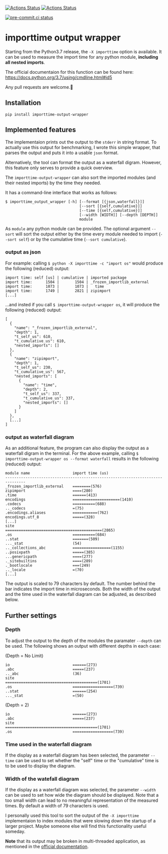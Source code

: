 [![Actions Status](https://github.com/dominikwalk/importtime_output_wrapper/workflows/coverage/badge.svg)](https://github.com/dominikwalk/importtime_output_wrapper/actions)
[![Actions Status](https://github.com/dominikwalk/importtime_output_wrapper/workflows/pre-commit/badge.svg)](https://github.com/dominikwalk/importtime_output_wrapper/actions)

[![pre-commit.ci status](https://results.pre-commit.ci/badge/github/dominikwalk/importtime-output-wrapper/main.svg)](https://results.pre-commit.ci/latest/github/dominikwalk/importtime-output-wrapper/main)

# importtime output wrapper

Starting from the Python3.7 release, the ```-X importtime``` option is available.
It can be used to measure the import time for any python module, **including all nested imports**.

The official documentaion for this function can be found here:
https://docs.python.org/3.7/using/cmdline.html#id5

Any pull requests are welcome.🍰

## Installation

`pip install importtime-output-wrapper`

## Implemented features

The implementaion prints out the output to the ```stderr``` in string format. To actually use this output for benchmarking, I wrote this simple wrapper, that parses the output and puts it into a usable ```json``` format.

Alternatively, the tool can format the output as a waterfall digram. However, this feature only serves to provide a quick overview.

The ```importtime-output-wrapper``` can also sort the imported modules (and their nested imports) by the time they needed.

It has a command-line interface that works as follows:

```console
$ importtime_output_wrapper [-h] [--format [{json,waterfall}]]
                                 [--sort [{self,cumulative}]]
                                 [--time [{self,cumulative}]]
                                 [--width [WIDTH]] [--depth [DEPTH]]
                                 module
```

As ```module``` any python module can be provided.
The optional argument ```--sort``` will sort the output either by the time every module needed to import (```--sort self```) or by the cumulative time (```--sort cumulative```).
### output as json
For example: calling ```$ python -X importtime -c "import os"``` would produce the following (reduced) output:
```console
import time: self [us] | cumulative | imported package
import time:      1504 |       1504 | _frozen_importlib_external
import time:      1073 |       1073 |   time
import time:      1749 |       2821 | zipimport
[...]
```

...and insted if you call ```$ importtime-output-wrapper os```, it will produce the following (reduced) output:
```console
[
  {
    "name": "_frozen_importlib_external",
    "depth": 1,
    "t_self_us": 610,
    "t_cumulative_us": 610,
    "nested_imports": []
  },
  {
    "name": "zipimport",
    "depth": 1,
    "t_self_us": 230,
    "t_cumulative_us": 567,
    "nested_imports": [
      {
        "name": "time",
        "depth": 2,
        "t_self_us": 337,
        "t_cumulative_us": 337,
        "nested_imports": []
      }
    ]
  },
  [...]
]
```
### output as waterfall diagram
As an additional feature, the program can also display the output as a waterfall digram in the terminal. For the above example, calling ```$ importtime-output-wrapper os --format waterfall``` results in the following (reduced) output:
```console
module name                   import time (us)
-------------------------------------------------------------------------------
_frozen_importlib_external    ========(576)
zipimport                     ====(280)
.time                         ======(413)
encodings                     =====================(1410)
.codecs                       ==========(688)
.._codecs                     =(75)
.encodings.aliases            ===========(762)
encodings.utf_8               =====(328)
[...]
site                          ===========================================(2865)
.os                           ==========(684)
..stat                        =======(509)
..._stat                      (54)
.._collections_abc            =================(1155)
..posixpath                   =====(385)
...genericpath                ====(277)
._sitebuiltins                ====(289)
._bootlocale                  ===(249)
.._locale                     =(70)
[...]
```
The output is scaled to 79 characters by default. The number behind the bar indicates the import time in microseconds. Both the width of the output and the time used in the waterfall diagram can be adjusted, as described below.

## Further settings
### Depth
To adjust the output to the depth of the modules the paramater ```--depth``` can be used.
The following shows an output with different depths in each case:

(Depth = No Limit)
```console
io                            ======(273)
.abc                          =====(237)
.._abc                        (36)
site                          =========================================(1701)
.os                           ==================(739)
..stat                        ======(254)
..._stat                      =(50)
```
(Depth = 2)
```console
io                            ======(273)
.abc                          =====(237)
site                          =========================================(1701)
.os                           ==================(739)
```

### Time used in the waterfall diagram
If the display as a waterfall diagram has been selected, the parameter ```--time``` can be used to set whether the "self" time or the "cumulative" time is to be used to display the diagram.
### Width of the watefall diagram
If the display as a waterfall diagram was selected, the parameter ```--width``` can be used to set how wide the diagram should be displayed. Note that a too small width can lead to no meaningful representation of the measured times. By default a width of 79 characters is used.

I personally used this tool to sort the output of the ```-X importtime``` implementaion to index modules that were slowing down the startup of a larger project.
Maybe someone else will find this functionality useful someday.

**Note** that its output may be broken in multi-threaded application, as mentioned in the [official documentation](https://docs.python.org/3.7/using/cmdline.html#id5 "importtime documentation").
